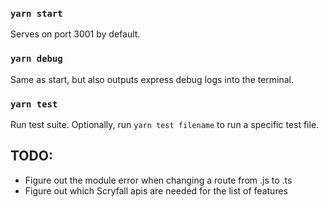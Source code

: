 ### `yarn start`

Serves on port 3001 by default.

### `yarn debug`

Same as start, but also outputs express debug logs into the terminal.

### `yarn test`

Run test suite. Optionally, run `yarn test filename` to run a specific test file.

## TODO:

-   Figure out the module error when changing a route from .js to .ts
-   Figure out which Scryfall apis are needed for the list of features
